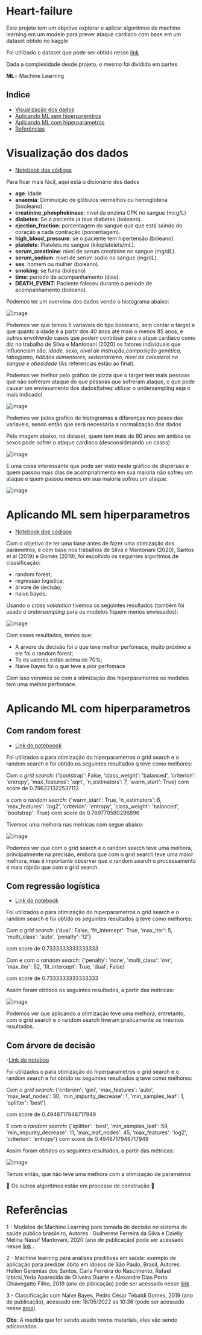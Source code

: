 # Heart-failure
Este projeto tem um objetivo explorar e aplicar algoritmos de machine learning em um modelo para prever ataque cardiaco com base em um dataset obtido no kaggle

Foi utilizado o dataset que pode ser obtido nesse [link](https://www.kaggle.com/datasets/andrewmvd/heart-failure-clinical-data)

Dada a complexidade desde projeto, o mesmo foi dividido em partes

**ML**= Machine Learning

## Indice
* [Visualização dos dados](#visualização-dos-dados)
* [Aplicando ML sem hiperparemtros](#aplicando-ml-sem-hiperparametros) 
* [Aplicando ML com hiperparametros](#aplicando-ml-com-hiperparametros)
* [Referências](#referências)

# Visualização dos dados
- [Notebook dos códigos](https://github.com/gustavoramos82/Heart-failure/blob/main/heart_visualiza%C3%A7%C3%A3o.ipynb)

Para ficar mais fácil, aqui está o dicionário dos dados
- **age**: Idade
- **anaemia**: Diminuição de glóbulos vermelhos ou hemoglobina (booleano).
- **creatinine_phosphokinase**: nivel da enzima CPK no sangue (mcg/L)
- **diabetes**: Se o paciente ja teve diabetes (boleano).
- **ejection_fraction**: porcentagem do sangue que que está saindo do coração a cada contração (porcentagem).
- **high_blood_pressure**: se o paciente tem hipertensão (boleano).
- **platelets**: Platelets no sangue (kiloplatelets/mL).
- **serum_creatinine**: nivel de serum creatinine no sangue (mg/dL).
- **serum_sodium**: nivel de serum sodio no sangue (mg/dL).
- **sex**: homem ou mulher (boleano).
- **smoking**: se fuma (boleano)
- **time**: periodo de acompanhamento (dias).
- **DEATH_EVENT**: Paciente faleceu durante o periode de acompanhamento (boleano).

Podemos ter um overview dos dados vendo o histograma abaixo:

![image](https://user-images.githubusercontent.com/39843884/168858111-5d445d9f-174d-477c-bf67-59ef679c42d6.png)


  Podemos ver que temos 5 variaveis do tipo booleano, sem contar o target e que quanto a idade é a partir dos 40 anos até mais o menos 85 anos, e outros envolvendo casos que podem contribuir para o atque cardiaco como diz no trabalho de  Silva e Mantonani (2020) os fatores individuais que influenciam são: *idade, sexo, nível de instrução,composição genética, tabagismo, hábitos alimentares, sedentarismo, nivel de colesterol no sangue e obesidade* (As referencias estão ao final).
  
Podemos ver melhor pelo gráfico de pizza que o target tem mais pessoas que não sofreram ataque do que pessoas que sofreram ataque, o que pode causar um enviesamento dos dados(talvez utilizar o undersampling seja o mais indicado)

![image](https://user-images.githubusercontent.com/39843884/168860146-823da4be-3e24-48a1-a4b9-9ec8b1404aa4.png)

Podemos ver pelos grafico de histogramas a diferenças nos pesos das variaveis, sendo então que será necessária a normalização dos dados

Pela imagem abaixo, no dataset, quem tem mais de 80 anos em ambos os sexos pode sofrer o ataque cardiaco (desconsiderando un casos)

![image](https://user-images.githubusercontent.com/39843884/168916008-cce81f55-1f79-4ea9-b702-648e9c8ed598.png)

E uma coisa interessante que pode ser visto neste gráfico de dispersão e quem passou mais dias de acompnahmento em sua maioria não sofreu um ataque e quem passou menos em sua maioria sofreu um ataque.

![image](https://user-images.githubusercontent.com/39843884/168917103-2be0b385-6a8d-499f-adef-ec0f465347d6.png)

# Aplicando ML sem hiperparametros

- [Notebook dos códigos](https://github.com/gustavoramos82/Heart-failure/blob/main/heart_sem_oti.ipynb)

Com o objetivo de ter uma base antes de fazer uma otimização dos parâmetros, e com base nos trabalhos de Silva e Mantonani (2020), Santos et al (2019) e Gomes (2019), foi escolhido os seguintes algoritmos de classificação:
- random forest;
- regressão logística;
- árvore de decisão;
- naive bayes.

Usando o *cross validation* tivemos os seguintes resultados (também foi usado o *undersampling* para os modelos fiquem menos enviesados): 

![image](https://user-images.githubusercontent.com/39843884/169055606-55600dcd-ac97-47f7-aba2-b57358001b24.png)

Com esses resultados, temos que:

- A árvore de decisão foi o que teve melhor perfomace, muito próximo a ele foi o random forest;
- To os valores estão acima de 70%;
- Naive bayes foi o que teve a pior perfomace

Com isso veremos se com a otimização dos hiperparametros os modelos tem uma melhor perfomace.

# Aplicando ML com hiperparametros

## Com random forest

- [Link do noteboook](https://github.com/gustavoramos82/Heart-failure/blob/main/heart_oti_random.ipynb)

Foi utilizados o para otimização do hiperparametros o grid search e o random search e foi obtido os seguintes resultados q teve como melhores:

Com o *grid search*:
 {'bootstrap': False, 'class_weight': 'balanced', 'criterion': 'entropy', 'max_features': 'sqrt', 'n_estimators': 7, 'warm_start': True} 
 com score de 0.796221322537112

e com o *random search*:
{'warm_start': True, 'n_estimators': 6, 'max_features': 'log2', 'criterion': 'entropy', 'class_weight': 'balanced', 'bootstrap': True} 
com score de 0.769770580296896

Tivemos uma melhora nas metricas com segue abaixo:

![image](https://user-images.githubusercontent.com/39843884/169345192-c03fd432-ab67-4358-bcfe-9eb57bb0c4c1.png)

Podemos ver que com o grid search e o random search teve uma melhora, principalmente na precisão, embora que com o grid search teve uma maior melhora, mas é importante observar que o random search o processamento é mais rápido que com o grid search.

## Com regressão logística

- [Link do notebook](https://github.com/gustavoramos82/Heart-failure/blob/main/heart_oti_rg.ipynb)

Foi utilizados o para otimização do hiperparametros o grid search e o random search e foi obtido os seguintes resultados q teve como melhores:

Com o *grid search*:
{'dual': False, 'fit_intercept': True, 'max_iter': 5, 'multi_class': 'auto', 'penalty': 'l2'} 

com score de 0.7333333333333333

Com e com o *random search*:
{'penalty': 'none', 'multi_class': 'ovr', 'max_iter': 52, 'fit_intercept': True, 'dual': False}

com score de 0.7333333333333333

Assim foram obtidos os seguintes resultados, a partir das métricas:

![image](https://user-images.githubusercontent.com/39843884/169395999-e1d9d20c-bbb7-470c-9fda-06e8f7a29c9e.png)

Podemos ver que aplicando a otimização teve uma melhora, entretanto, com o grid search e o random search tiveram praticamente os mesmos resultados.

## Com árvore de decisão

-[Link do noteboo](https://github.com/gustavoramos82/Heart-failure/blob/main/arv_de_decis%C3%A3o_oti.ipynb)

Foi utilizados o para otimização do hiperparametros o grid search e o random search e foi obtido os seguintes resultados q teve como melhores:

Com o *grid search*:
{'criterion': 'gini', 'max_features': 'auto', 'max_leaf_nodes': 30, 'min_impurity_decrease': 1, 'min_samples_leaf': 1, 'splitter': 'best'}

com score de 0.4948717948717949

E com o *random search*:
{'splitter': 'best', 'min_samples_leaf': 59, 'min_impurity_decrease': 11, 'max_leaf_nodes': 45, 'max_features': 'log2', 'criterion': 'entropy'}
com score de 0.4948717948717949

Assim foram obtidos os seguintes resultados, a partir das métricas:

![image](https://user-images.githubusercontent.com/39843884/169555828-fe3dba83-f35f-4396-8fa3-f6829c26b98e.png)

Temos então, que não teve uma melhora com a otimização de parametros

:construction: Os outros algoritmos estão em processo de construção :construction:

# Referências

1 - Modelos de Machine Learning para tomada de decisão no sistema de saúde público brasileiro, Autores : Guilherme Ferreira da Silva e Daielly Melina Nassif Mantovani, 2020 (ano de publicação) pode ser acessado nesse [link](https://login.semead.com.br/23semead/anais/arquivos/1117.pdf?) .

2 - Machine learning para análises preditivas em saúde: exemplo de aplicação para predizer óbito em idosos de São Paulo, Brasil, Autores: Hellen Geremias dos Santos, Carla Ferreira do Nascimento, Rafael Izbicki,Yeda Aparecida de Oliveira Duarte e Alexandre Dias Porto Chiavegatto Filho, 2019 (ano de piblicação) pode ser acessado nesse [link](https://www.scielo.br/j/csp/a/jyhKL6G4dZhcbchMD6bcS8s/?format=pdf&lang=pt) .

3 - Classificação com Naive Bayes,  Pedro César Tebaldi Gomes, 2019 (ano de publicação), acessado em: 18/05/2022 as 10:36 (pode ser acessado nesse [aqui](https://www.datageeks.com.br/naive-bayes/)).

**Obs**: A medida que for sendo usado novos materiais, eles vão sendo adicionados.
